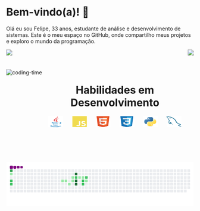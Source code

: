 # Bem-vindo(a)! 👋

Olá eu sou Felipe, 33 anos, estudante de análise e desenvolvimento de sistemas. Este é o meu espaço no GitHub, onde compartilho meus projetos e exploro o mundo da programação.


<div>
  
  <img  height="180em" src="https://github-readme-stats.vercel.app/api?username=frroad&show_icons=true&theme=great-gatsby&include_all_commits=true&count_private=true"/>
  <img align="right" height="180em" src="https://github-readme-stats.vercel.app/api/top-langs/?username=frroad&layout=compact&langs_count=16&theme=great-gatsby"/>
</div>
<br>

<div  align="center"> 
  <div style="display: inline_block"><br>
    <img align="left" height="250" alt="coding-time" src="code.gif">
    <h1 align="center">Habilidades em Desenvolvimento</h1>
    <img align="center" height="30" width="40" alt="java-icon" src="https://raw.githubusercontent.com/devicons/devicon/master/icons/java/java-original.svg">
    <span>&nbsp;&nbsp;&nbsp;&nbsp;</span>
    <img align="center" height="30" width="40" alt="js-icon" src="https://raw.githubusercontent.com/devicons/devicon/master/icons/javascript/javascript-plain.svg">
    <span>&nbsp;&nbsp;&nbsp;&nbsp;</span>
    <img align="center" height="30" width="40" alt="html-icon" src="https://raw.githubusercontent.com/devicons/devicon/master/icons/html5/html5-original.svg">
    <span>&nbsp;&nbsp;&nbsp;&nbsp;</span>
    <img align="center" height="30" width="40" alt="css-icon" src="https://raw.githubusercontent.com/devicons/devicon/master/icons/css3/css3-original.svg">
    <span>&nbsp;&nbsp;&nbsp;&nbsp;</span>
    <img align="center" height="30" width="40" alt="python-icon" src="https://raw.githubusercontent.com/devicons/devicon/master/icons/python/python-original.svg">
    <span>&nbsp;&nbsp;&nbsp;&nbsp;</span>
    <img align="center" height="30" width="40" alt="sql-icon" src="https://raw.githubusercontent.com/devicons/devicon/master/icons/mysql/mysql-original.svg">
</div>

        

  
    
   </div>
    
  
# ![snake gif](https://github.com/frroad/frroad/blob/output/github-contribution-grid-snake.gif)
  
